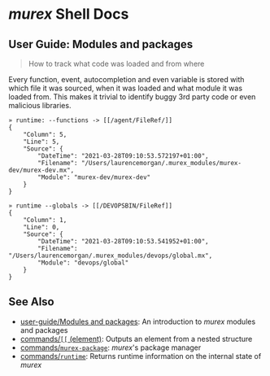 # _murex_ Shell Docs

## User Guide: Modules and packages

> How to track what code was loaded and from where

Every function, event, autocompletion and even variable is stored with which
file it was sourced, when it was loaded and what module it was loaded from.
This makes it trivial to identify buggy 3rd party code or even malicious
libraries.

    » runtime: --functions -> [[/agent/FileRef/]]
    {
        "Column": 5,
        "Line": 5,
        "Source": {
            "DateTime": "2021-03-28T09:10:53.572197+01:00",
            "Filename": "/Users/laurencemorgan/.murex_modules/murex-dev/murex-dev.mx",
            "Module": "murex-dev/murex-dev"
        }
    }
    
    » runtime --globals -> [[/DEVOPSBIN/FileRef]]
    {
        "Column": 1,
        "Line": 0,
        "Source": {
            "DateTime": "2021-03-28T09:10:53.541952+01:00",
            "Filename": "/Users/laurencemorgan/.murex_modules/devops/global.mx",
            "Module": "devops/global"
        }
    }

## See Also

* [user-guide/Modules and packages](../user-guide/modules.md):
  An introduction to _murex_ modules and packages
* [commands/`[[` (element)](../commands/element.md):
  Outputs an element from a nested structure
* [commands/`murex-package`](../commands/murex-package.md):
  _murex_'s package manager
* [commands/`runtime`](../commands/runtime.md):
  Returns runtime information on the internal state of _murex_
